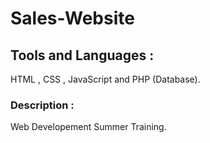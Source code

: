 # Sales-Website 
## Tools and Languages : 
HTML , CSS , JavaScript and PHP (Database).
### Description :
Web Developement Summer Training.
